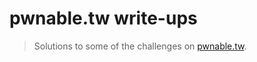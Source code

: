 # pwnable.tw write-ups

> Solutions to some of the challenges on [pwnable.tw](https://pwnable.tw/).
